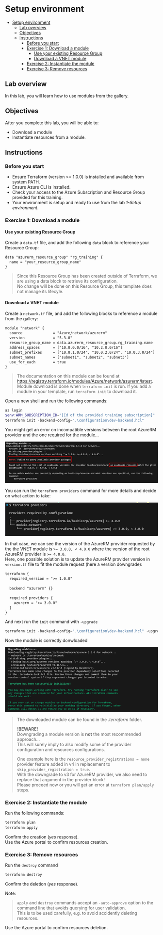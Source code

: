 # Setup environment

- [Setup environment](#setup-environment)
  - [Lab overview](#lab-overview)
  - [Objectives](#objectives)
  - [Instructions](#instructions)
    - [Before you start](#before-you-start)
    - [Exercise 1: Download a module](#exercise-1-download-a-module)
      - [Use your existing Resource Group](#use-your-existing-resource-group)
      - [Download a VNET module](#download-a-vnet-module)
    - [Exercise 2: Instantiate the module](#exercise-2-instantiate-the-module)
    - [Exercise 3: Remove resources](#exercise-3-remove-resources)

## Lab overview

In this lab, you will learn how to use modules from the gallery.

## Objectives

After you complete this lab, you will be able to:

-   Download a module
-   Instantiate resources from a module.

## Instructions

### Before you start

- Ensure Terraform (version >= 1.0.0) is installed and available from system PATH.
- Ensure Azure CLI is installed.
- Check your access to the Azure Subscription and Resource Group provided for this training.
- Your environment is setup and ready to use from the lab *1-Setup environment*.

### Exercise 1: Download a module

#### Use your existing Resource Group

Create a `data.tf` file, and add the following `data` block to reference your Resource Group:

```hcl
data "azurerm_resource_group" "rg_training" {
  name = "your_resource_group_name"
}
```

> Since this Resource Group has been created outside of Terraform, we are using a data block to retrieve its configuration.  
> No change will be done on this Resource Group, this template does not manage its lifecyle.  

#### Download a VNET module

Create a `network.tf` file, and add the following blocks to reference a module from the gallery:

```hcl
module "network" {
  source              = "Azure/network/azurerm"
  version             = "5.3.0"
  resource_group_name = data.azurerm_resource_group.rg_training.name
  address_spaces      = ["10.0.0.0/16", "10.2.0.0/16"]
  subnet_prefixes     = ["10.0.1.0/24", "10.0.2.0/24", "10.0.3.0/24"]
  subnet_names        = ["subnet1", "subnet2", "subnet3"]
  use_for_each        = true
}
```

> The documentation on this module can be found at https://registry.terraform.io/modules/Azure/network/azurerm/latest.  
> Module download is done when `terraform init` is run. If you add a module in your template, run `terraform init` to download it.

Open a new shell and run the following commands:

```powershell
az login
$env:ARM_SUBSCRIPTION_ID="[Id of the provided training subscription]"
terraform init -backend-config=".\configuration\dev-backend.hcl"
```

You might get an error on incompatible versions between the root AzureRM provider and the one required for the module...  

![azurerm_vnet_provider_error](../assets/azurerm_vnet_provider_error.PNG)

You can run the `terraform providers` command for more details and decide on what action to take:

![provider_versions_details](../assets/provider_versions_details.PNG)

In that case, we can see the version of the AzureRM provider requested by the the VNET module is `>= 3.0.0, < 4.0.0` where the version of the root AzureRM provider is `>= 4.0.0`.  
Here, one possible solution is to update the AzureRM provider version in `version.tf` file to fit the module request (here a version downgrade):

```hcl
terraform {
  required_version = ">= 1.0.0"

  backend "azurerm" {}

  required_providers {
    azurerm = ">= 3.0.0"
  }
}
```
And next run the `init` command with `-upgrade`

```powershell
terraform init -backend-config=".\configuration\dev-backend.hcl" -upgrade
```

Now the module is correctly donwloaded

![module_download](../assets/module_download.PNG)

> The downloaded module can be found in the *.terraform* folder.  
> 
> **!BEWARE!**  
> Downgrading a module version is **not** the most recommended approach...  
> This will surely imply to also modify some of the provider configuration and resources configurations.  
> 
> One example here is the `resource_provider_registrations = none` provider feature added in v4 in replacement to `skip_provider_registration = true`.  
> With the downgrade to v3 for AzureRM provider, we also need to replace that argument in the provider block!  
> Please proceed now or you will get an error at `terraform plan/apply` steps.  

### Exercise 2: Instantiate the module

Run the following commands:

```powershell
terraform plan
terraform apply
```

Confirm the creation (*yes* response).  
Use the Azure portal to confirm resources creation. 

### Exercise 3: Remove resources

Run the `destroy` command

```powershell
terraform destroy
```

Confirm the deletion (*yes* response).

Note:
> `apply` and `destroy` commands accept an `-auto-approve` option to the command line that avoids querying for user validation.  
> This is to be used carefully, e.g. to avoid accidently deleting resources.

Use the Azure portal to confirm resources deletion.


